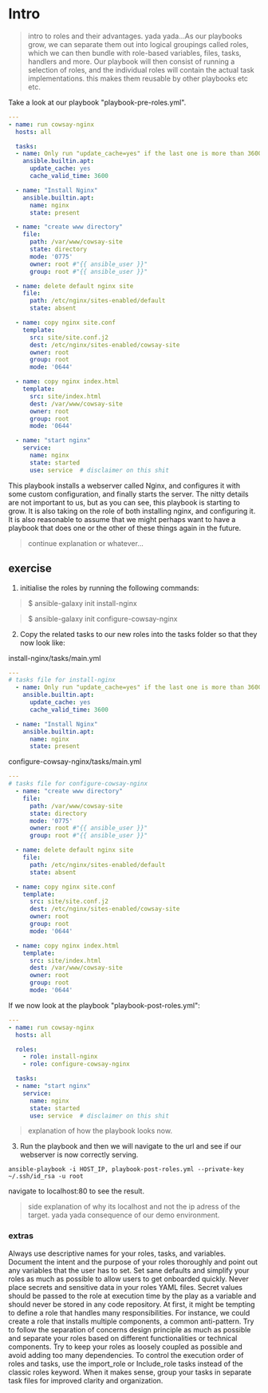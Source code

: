 
# Intro
> intro to roles and their advantages. yada yada...As our playbooks grow, we can separate them out into logical groupings called roles, which we can then bundle with role-based variables, files, tasks, handlers and more. Our playbook will then consist of running a selection of roles, and the individual roles will contain the actual task implementations. this makes them reusable by other playbooks etc etc.

Take a look at our playbook "playbook-pre-roles.yml".

```yaml
---
- name: run cowsay-nginx
  hosts: all

  tasks:
  - name: Only run "update_cache=yes" if the last one is more than 3600 seconds ago
    ansible.builtin.apt:
      update_cache: yes
      cache_valid_time: 3600

  - name: "Install Nginx"
    ansible.builtin.apt:
      name: nginx
      state: present

  - name: "create www directory"
    file:
      path: /var/www/cowsay-site
      state: directory
      mode: '0775'
      owner: root #"{{ ansible_user }}"
      group: root #"{{ ansible_user }}"

  - name: delete default nginx site
    file:
      path: /etc/nginx/sites-enabled/default
      state: absent

  - name: copy nginx site.conf
    template:
      src: site/site.conf.j2
      dest: /etc/nginx/sites-enabled/cowsay-site
      owner: root
      group: root
      mode: '0644'

  - name: copy nginx index.html
    template:
      src: site/index.html
      dest: /var/www/cowsay-site
      owner: root
      group: root
      mode: '0644'

  - name: "start nginx"
    service:
      name: nginx
      state: started
      use: service  # disclaimer on this shit
```

This playbook installs a webserver called Nginx, and configures it with some custom configuration, and finally starts the server. The nitty details are not important to us, but as you can see, this playbook is starting to grow. It is also taking on the role of both installing nginx, and configuring it. It is also reasonable to assume that we might perhaps want to have a playbook that does one or the other of these things again in the future.

> continue explanation or whatever...


## exercise

1. initialise the roles by running the following commands:
>$ ansible-galaxy init install-nginx

>$ ansible-galaxy init configure-cowsay-nginx

2. Copy the related tasks to our new roles into the tasks folder so that they now look like:

install-nginx/tasks/main.yml
```yaml
---
# tasks file for install-nginx
  - name: Only run "update_cache=yes" if the last one is more than 3600 seconds ago
    ansible.builtin.apt:
      update_cache: yes
      cache_valid_time: 3600

  - name: "Install Nginx"
    ansible.builtin.apt:
      name: nginx
      state: present
```

configure-cowsay-nginx/tasks/main.yml
```yaml
---
# tasks file for configure-cowsay-nginx
  - name: "create www directory"
    file:
      path: /var/www/cowsay-site
      state: directory
      mode: '0775'
      owner: root #"{{ ansible_user }}"
      group: root #"{{ ansible_user }}"

  - name: delete default nginx site
    file:
      path: /etc/nginx/sites-enabled/default
      state: absent

  - name: copy nginx site.conf
    template:
      src: site/site.conf.j2
      dest: /etc/nginx/sites-enabled/cowsay-site
      owner: root
      group: root
      mode: '0644'

  - name: copy nginx index.html
    template:
      src: site/index.html
      dest: /var/www/cowsay-site
      owner: root
      group: root
      mode: '0644'
```

If we now look at the playbook "playbook-post-roles.yml":

```yaml
---
- name: run cowsay-nginx
  hosts: all

  roles:
    - role: install-nginx
    - role: configure-cowsay-nginx

  tasks:
  - name: "start nginx"
    service:
      name: nginx
      state: started
      use: service  # disclaimer on this shit
```


>explanation of how the playbook looks now.

3. Run the playbook and then we will navigate to the url and see if our webserver is now correctly serving.

```
ansible-playbook -i HOST_IP, playbook-post-roles.yml --private-key ~/.ssh/id_rsa -u root
```

navigate to localhost:80 to see the result.

> side explanation of why its localhost and not the ip adress of the target. yada yada consequence of our demo environment.


### extras
Always use descriptive names for your roles, tasks, and variables. Document the intent and the purpose of your roles thoroughly and point out any variables that the user has to set. Set sane defaults and simplify your roles as much as possible to allow users to get onboarded quickly.
Never place secrets and sensitive data in your roles YAML files. Secret values should be passed to the role at execution time by the play as a variable and should never be stored in any code repository.
At first, it might be tempting to define a role that handles many responsibilities. For instance, we could create a role that installs multiple components, a common anti-pattern. Try to follow the separation of concerns design principle as much as possible and separate your roles based on different functionalities or technical components.
Try to keep your roles as loosely coupled as possible and avoid adding too many dependencies.
To control the execution order of roles and tasks, use the import_role or Include_role tasks instead of the classic roles keyword.
When it makes sense, group your tasks in separate task files for improved clarity and organization.


